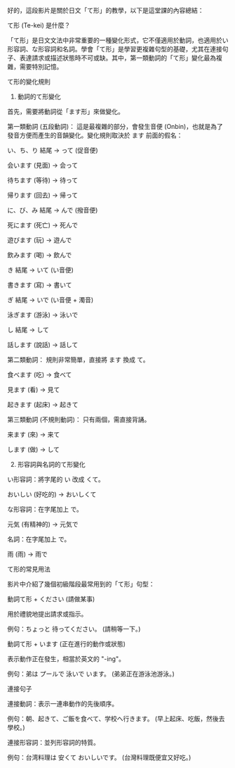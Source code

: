 

好的，這段影片是關於日文「て形」的教學，以下是這堂課的內容總結：

て形 (Te-kei) 是什麼？

「て形」是日文文法中非常重要的一種變化形式，它不僅適用於動詞，也適用於い形容詞、な形容詞和名詞。學會「て形」是學習更複雜句型的基礎，尤其在連接句子、表達請求或描述狀態時不可或缺。其中，第一類動詞的「て形」變化最為複雜，需要特別記憶。

て形的變化規則
1. 動詞的て形變化

首先，需要將動詞從「ます形」來做變化。

第一類動詞 (五段動詞)：
這是最複雜的部分，會發生音便 (Onbin)，也就是為了發音方便而產生的音韻變化。變化規則取決於 ます 前面的假名：

い、ち、り 結尾 → って (促音便)

会います (見面) → 会って

待ちます (等待) → 待って

帰ります (回去) → 帰って

に、び、み 結尾 → んで (撥音便)

死にます (死亡) → 死んで

遊びます (玩) → 遊んで

飲みます (喝) → 飲んで

き 結尾 → いて (い音便)

書きます (寫) → 書いて

ぎ 結尾 → いで (い音便 + 濁音)

泳ぎます (游泳) → 泳いで

し 結尾 → して

話します (說話) → 話して

第二類動詞：
規則非常簡單，直接將 ます 換成 て。

食べます (吃) → 食べて

見ます (看) → 見て

起きます (起床) → 起きて

第三類動詞 (不規則動詞)：
只有兩個，需直接背誦。

来ます (來) → 来て

します (做) → して

2. 形容詞與名詞的て形變化

い形容詞：將字尾的 い 改成 くて。

おいしい (好吃的) → おいしくて

な形容詞：在字尾加上 で。

元気 (有精神的) → 元気で

名詞：在字尾加上 で。

雨 (雨) → 雨で

て形的常見用法

影片中介紹了幾個初級階段最常用到的「て形」句型：

動詞て形 + ください (請做某事)

用於禮貌地提出請求或指示。

例句：ちょっと 待ってください。 (請稍等一下。)

動詞て形 + います (正在進行的動作或狀態)

表示動作正在發生，相當於英文的 "-ing"。

例句：弟は プールで 泳いで います。 (弟弟正在游泳池游泳。)

連接句子

連接動詞：表示一連串動作的先後順序。

例句：朝、起きて、ご飯を食べて、学校へ行きます。 (早上起床、吃飯，然後去學校。)

連接形容詞：並列形容詞的特質。

例句：台湾料理は 安くて おいしいです。 (台灣料理既便宜又好吃。)
